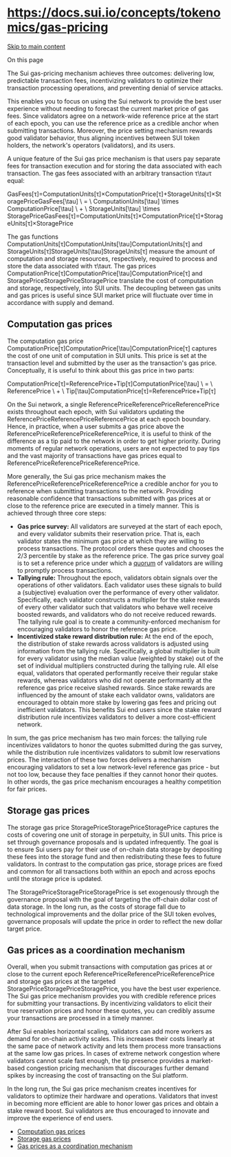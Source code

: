 # https://docs.sui.io/concepts/tokenomics/gas-pricing

[Skip to main content](https://docs.sui.io/concepts/tokenomics/gas-pricing#__docusaurus_skipToContent_fallback)

On this page

The Sui gas-pricing mechanism achieves three outcomes: delivering low, predictable transaction fees, incentivizing validators to optimize their transaction processing operations, and preventing denial of service attacks.

This enables you to focus on using the Sui network to provide the best user experience without needing to forecast the current market price of gas fees. Since validators agree on a network-wide reference price at the start of each epoch, you can use the reference price as a credible anchor when submitting transactions. Moreover, the price setting mechanism rewards good validator behavior, thus aligning incentives between SUI token holders, the network's operators (validators), and its users.

A unique feature of the Sui gas price mechanism is that users pay separate fees for transaction execution and for storing the data associated with each transaction. The gas fees associated with an arbitrary transaction τ\\tauτ equal:

GasFees\[τ\]=ComputationUnits\[τ\]×ComputationPrice\[τ\]+StorageUnits\[τ\]×StoragePriceGasFees\[\\tau\] \ = \ ComputationUnits\[\\tau\] \\times ComputationPrice\[\\tau\] \ + \ StorageUnits\[\\tau\] \\times StoragePriceGasFees\[τ\]=ComputationUnits\[τ\]×ComputationPrice\[τ\]+StorageUnits\[τ\]×StoragePrice

The gas functions ComputationUnits\[τ\]ComputationUnits\[\\tau\]ComputationUnits\[τ\] and StorageUnits\[τ\]StorageUnits\[\\tau\]StorageUnits\[τ\] measure the amount of computation and storage resources, respectively, required to process and store the data associated with τ\\tauτ. The gas prices ComputationPrice\[τ\]ComputationPrice\[\\tau\]ComputationPrice\[τ\] and StoragePriceStoragePriceStoragePrice translate the cost of computation and storage, respectively, into SUI units. The decoupling between gas units and gas prices is useful since SUI market price will fluctuate over time in accordance with supply and demand.

## Computation gas prices [​](https://docs.sui.io/concepts/tokenomics/gas-pricing\#computation "Direct link to Computation gas prices")

The computation gas price ComputationPrice\[τ\]ComputationPrice\[\\tau\]ComputationPrice\[τ\] captures the cost of one unit of computation in SUI units. This price is set at the transaction level and submitted by the user as the transaction's gas price. Conceptually, it is useful to think about this gas price in two parts:

ComputationPrice\[τ\]=ReferencePrice+Tip\[τ\]ComputationPrice\[\\tau\] \ = \ ReferencePrice \ + \ Tip\[\\tau\]ComputationPrice\[τ\]=ReferencePrice+Tip\[τ\]

On the Sui network, a single ReferencePriceReferencePriceReferencePrice exists throughout each epoch, with Sui validators updating the ReferencePriceReferencePriceReferencePrice at each epoch boundary. Hence, in practice, when a user submits a gas price above the ReferencePriceReferencePriceReferencePrice, it is useful to think of the difference as a tip paid to the network in order to get higher priority. During moments of regular network operations, users are not expected to pay tips and the vast majority of transactions have gas prices equal to ReferencePriceReferencePriceReferencePrice.

More generally, the Sui gas price mechanism makes the ReferencePriceReferencePriceReferencePrice a credible anchor for you to reference when submitting transactions to the network. Providing reasonable confidence that transactions submitted with gas prices at or close to the reference price are executed in a timely manner. This is achieved through three core steps:

- **Gas price survey:** All validators are surveyed at the start of each epoch, and every validator submits their reservation price. That is, each validator states the minimum gas price at which they are willing to process transactions. The protocol orders these quotes and chooses the 2/3 percentile by stake as the reference price. The gas price survey goal is to set a reference price under which a [quorum](https://docs.sui.io/guides/operator/validator-committee#quorums) of validators are willing to promptly process transactions.
- **Tallying rule:** Throughout the epoch, validators obtain signals over the operations of other validators. Each validator uses these signals to build a (subjective) evaluation over the performance of every other validator. Specifically, each validator constructs a multiplier for the stake rewards of every other validator such that validators who behave well receive boosted rewards, and validators who do not receive reduced rewards. The tallying rule goal is to create a community-enforced mechanism for encouraging validators to honor the reference gas price.
- **Incentivized stake reward distribution rule:** At the end of the epoch, the distribution of stake rewards across validators is adjusted using information from the tallying rule. Specifically, a global multiplier is built for every validator using the median value (weighted by stake) out of the set of individual multipliers constructed during the tallying rule. All else equal, validators that operated performantly receive their regular stake rewards, whereas validators who did not operate performantly at the reference gas price receive slashed rewards. Since stake rewards are influenced by the amount of stake each validator owns, validators are encouraged to obtain more stake by lowering gas fees and pricing out inefficient validators. This benefits Sui end users since the stake reward distribution rule incentivizes validators to deliver a more cost-efficient network.

In sum, the gas price mechanism has two main forces: the tallying rule incentivizes validators to honor the quotes submitted during the gas survey, while the distribution rule incentivizes validators to submit low reservations prices. The interaction of these two forces delivers a mechanism encouraging validators to set a low network-level reference gas price - but not too low, because they face penalties if they cannot honor their quotes. In other words, the gas price mechanism encourages a healthy competition for fair prices.

## Storage gas prices [​](https://docs.sui.io/concepts/tokenomics/gas-pricing\#storage "Direct link to Storage gas prices")

The storage gas price StoragePriceStoragePriceStoragePrice captures the costs of covering one unit of storage in perpetuity, in SUI units. This price is set through governance proposals and is updated infrequently. The goal is to ensure Sui users pay for their use of on-chain data storage by depositing these fees into the storage fund and then redistributing these fees to future validators. In contrast to the computation gas price, storage prices are fixed and common for all transactions both within an epoch and across epochs until the storage price is updated.

The StoragePriceStoragePriceStoragePrice is set exogenously through the governance proposal with the goal of targeting the off-chain dollar cost of data storage. In the long run, as the costs of storage fall due to technological improvements and the dollar price of the SUI token evolves, governance proposals will update the price in order to reflect the new dollar target price.

## Gas prices as a coordination mechanism [​](https://docs.sui.io/concepts/tokenomics/gas-pricing\#coordination-mechanism "Direct link to Gas prices as a coordination mechanism")

Overall, when you submit transactions with computation gas prices at or close to the current epoch ReferencePriceReferencePriceReferencePrice and storage gas prices at the targeted StoragePriceStoragePriceStoragePrice, you have the best user experience. The Sui gas price mechanism provides you with credible reference prices for submitting your transactions. By incentivizing validators to elicit their true reservation prices and honor these quotes, you can credibly assume your transactions are processed in a timely manner.

After Sui enables horizontal scaling, validators can add more workers as demand for on-chain activity scales. This increases their costs linearly at the same pace of network activity and lets them process more transactions at the same low gas prices. In cases of extreme network congestion where validators cannot scale fast enough, the tip presence provides a market-based congestion pricing mechanism that discourages further demand spikes by increasing the cost of transacting on the Sui platform.

In the long run, the Sui gas price mechanism creates incentives for validators to optimize their hardware and operations. Validators that invest in becoming more efficient are able to honor lower gas prices and obtain a stake reward boost. Sui validators are thus encouraged to innovate and improve the experience of end users.

- [Computation gas prices](https://docs.sui.io/concepts/tokenomics/gas-pricing#computation)
- [Storage gas prices](https://docs.sui.io/concepts/tokenomics/gas-pricing#storage)
- [Gas prices as a coordination mechanism](https://docs.sui.io/concepts/tokenomics/gas-pricing#coordination-mechanism)